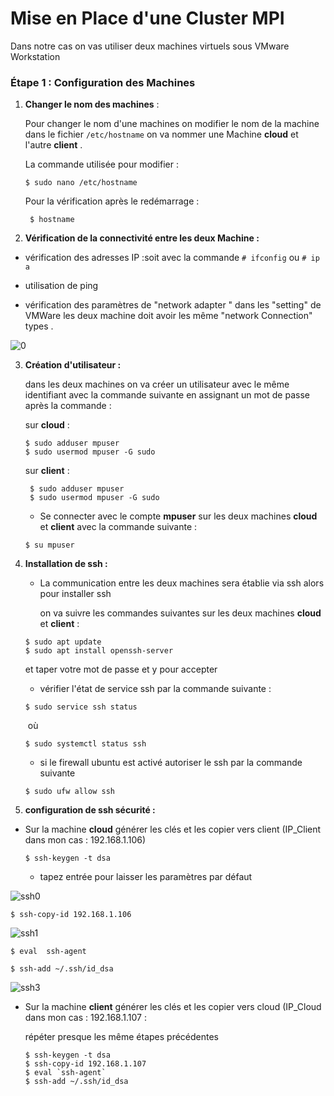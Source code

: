 # Mise en Place d'une Cluster MPI

Dans notre cas on vas utiliser deux machines virtuels  sous VMware Workstation 



### Étape 1 : Configuration des Machines 

1. **Changer le nom des machines**  :

   Pour changer le nom d'une machines on modifier le nom de la machine dans le fichier `/etc/hostname` on va nommer une Machine **cloud** et l'autre **client** .

   La commande utilisée pour modifier  :

    ``` shell
    $ sudo nano /etc/hostname 
    ```

   Pour la vérification après le redémarrage :

   ``` shell
    $ hostname
   ```
 2. **Vérification de la connectivité entre les deux Machine :**

   - vérification des adresses IP :soit avec la commande `# ifconfig` ou `# ip a`

   - utilisation de ping 

   - vérification des paramètres de "network adapter " dans les "setting" de VMWare les deux machine doit avoir les même "network Connection" types .
 
 
![0](https://user-images.githubusercontent.com/54450458/115442808-bf729280-a212-11eb-8bd9-a54865f51581.png)


 3. **Création d'utilisateur :**

      dans les deux machines on va créer un utilisateur avec le même identifiant  avec la commande suivante en assignant un mot de passe après la commande :

      sur  **cloud** :

      ``` shell
      $ sudo adduser mpuser
      $ sudo usermod mpuser -G sudo
      ```
      sur **client** :

     ``` shell
      $ sudo adduser mpuser
      $ sudo usermod mpuser -G sudo
     ```
    * Se connecter avec le compte **mpuser** sur les deux machines **cloud** et **client** avec la commande suivante : 
    ``` 
    $ su mpuser
    ```
 
4. **Installation de ssh :**

      - La communication entre les deux machines sera établie via ssh alors pour installer ssh 

        on va suivre les commandes suivantes sur les deux machines **cloud** et **client** :

      ```shell
      $ sudo apt update
      $ sudo apt install openssh-server
      ```

      et taper votre mot de passe et y pour accepter 

      - vérifier l'état de service ssh par la commande suivante :

      ```shell
      $ sudo service ssh status
      ```

      ​	où 

      ```shell
      $ sudo systemctl status ssh
      ```

      - si le firewall ubuntu est activé autoriser le ssh par la commande suivante 

      ```shell
      $ sudo ufw allow ssh
      ```
5. **configuration de ssh sécurité :**

- Sur la machine **cloud** générer les clés et les copier vers client  (IP_Client dans mon cas : 192.168.1.106)

  ```shell
  $ ssh-keygen -t dsa
  ```

  - tapez entrée pour laisser les paramètres par défaut

 ![ssh0](https://user-images.githubusercontent.com/54450458/115442636-876b4f80-a212-11eb-859f-1391c166d9e4.png)


  ```shell
  $ ssh-copy-id 192.168.1.106
  ```

  ![ssh1](https://user-images.githubusercontent.com/54450458/115442659-8d613080-a212-11eb-963d-87211d4f9b61.png)


 ```shell
 $ eval  ssh-agent
 ```

  ```shell
  $ ssh-add ~/.ssh/id_dsa
  ```

![ssh3](https://user-images.githubusercontent.com/54450458/115442696-981bc580-a212-11eb-82d0-d7b4b7bd6d17.PNG)


- Sur la machine **client** générer les clés et les copier vers cloud (IP_Cloud dans mon cas : 192.168.1.107 :

  répéter presque les même étapes précédentes 

  ```shell
  $ ssh-keygen -t dsa
  $ ssh-copy-id 192.168.1.107
  $ eval `ssh-agent`
  $ ssh-add ~/.ssh/id_dsa
  ```

  

